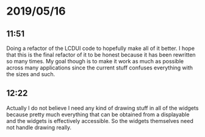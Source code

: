# 2019/05/16

## 11:51

Doing a refactor of the LCDUI code to hopefully make all of it better. I hope
that this is the final refactor of it to be honest because it has been
rewritten so many times. My goal though is to make it work as much as possible
across many applications since the current stuff confuses everything with the
sizes and such.

## 12:22

Actually I do not believe I need any kind of drawing stuff in all of the
widgets because pretty much everything that can be obtained from a displayable
and the widgets is effectively accessible. So the widgets themselves need not
handle drawing really.
